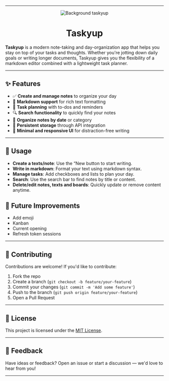 
---
<p align="center">
<img alt="Background taskyup" src="https://github.com/user-attachments/assets/7fbc91ab-08d0-4e25-a296-083f42b238aa"/>
</p>

<h1 align="center">
 Taskyup
</h1>

**Taskyup** is a modern note-taking and day-organization app that helps you stay on top of your tasks and thoughts. Whether you're jotting down daily goals or writing longer documents, Taskyup gives you the flexibility of a markdown editor combined with a lightweight task planner.

---

## ✨ Features

- ✅ **Create and manage notes** to organize your day
- 📝 **Markdown support** for rich text formatting
- 📌 **Task planning** with to-dos and reminders
- 🔍 **Search functionality** to quickly find your notes
- 📅 **Organize notes by date** or category
- 💾 **Persistent storage** through API integration
- 🎨 **Minimal and responsive UI** for distraction-free writing

---

## 📄 Usage

- **Create a texts/note**: Use the “New button to start writing.
- **Write in markdown**: Format your text using markdown syntax.
- **Manage tasks**: Add checkboxes and lists to plan your day.
- **Search**: Use the search bar to find notes by title or content.
- **Delete/edit notes, texts and boards**: Quickly update or remove content anytime.

## 📌 Future Improvements

- Add emoji
- Kanban
- Current opening
- Refresh token sessions

---

## 🤝 Contributing

Contributions are welcome! If you'd like to contribute:

1. Fork the repo
2. Create a branch (`git checkout -b feature/your-feature`)
3. Commit your changes (`git commit -m 'Add some feature'`)
4. Push to the branch (`git push origin feature/your-feature`)
5. Open a Pull Request

---

## 📃 License

This project is licensed under the [MIT License](LICENSE).

---

## 💬 Feedback

Have ideas or feedback? Open an issue or start a discussion — we'd love to hear from you!

---

